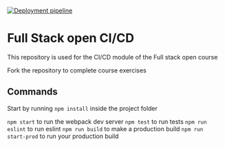 [![Deployment pipeline](https://github.com/Ehivan11/full-stack-open-pokedex/actions/workflows/pipeline.yml/badge.svg)](https://github.com/Ehivan11/full-stack-open-pokedex/actions/workflows/pipeline.yml)

# Full Stack open CI/CD

This repository is used for the CI/CD module of the Full stack open course

Fork the repository to complete course exercises

## Commands

Start by running `npm install` inside the project folder

`npm start` to run the webpack dev server
`npm test` to run tests
`npm run eslint` to run eslint
`npm run build` to make a production build
`npm run start-prod` to run your production build
